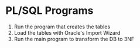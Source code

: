 # PL/SQL Programs
1) Run the program that creates the tables
2) Load the tables with Oracle's Import Wizard
3) Run the main program to transform the DB to 3NF
